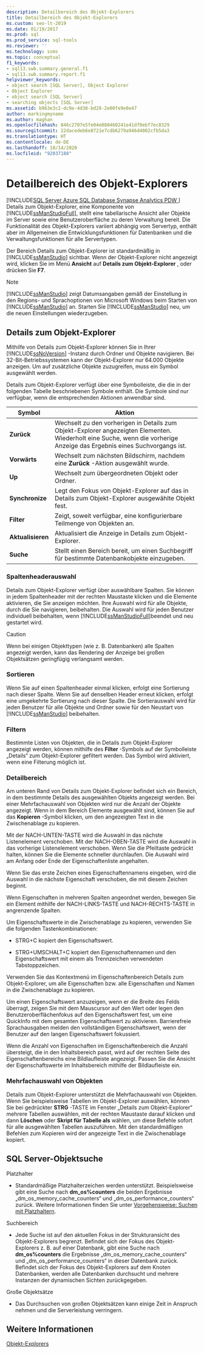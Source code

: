 ```yaml
---
description: Detailbereich des Objekt-Explorers
title: Detailbereich des Objekt-Explorers
ms.custom: seo-lt-2019
ms.date: 01/19/2017
ms.prod: sql
ms.prod_service: sql-tools
ms.reviewer: ''
ms.technology: ssms
ms.topic: conceptual
f1_keywords:
- sql13.swb.summary.general.f1
- sql13.swb.summary.report.f1
helpviewer_keywords:
- object search [SQL Server], Object Explorer
- Object Explorer
- object search [SQL Server]
- searching objects [SQL Server]
ms.assetid: b963e3c2-dc9e-4d38-bd28-2e00fe9e0e47
author: markingmyname
ms.author: maghan
ms.openlocfilehash: 846c2707e5fe04e080460241e41df0ebf7ec8329
ms.sourcegitcommit: 22dacedeb6e8721e7cdb6279a946d4002cfb5da3
ms.translationtype: HT
ms.contentlocale: de-DE
ms.lasthandoff: 10/14/2020
ms.locfileid: "92037188"
---
```

# <a name="object-explorer-details-pane"></a>Detailbereich des Objekt-Explorers
[!INCLUDE[SQL Server Azure SQL Database Synapse Analytics PDW ](../../includes/applies-to-version/sql-asdb-asdbmi-asa-pdw.md)]
Details zum Objekt-Explorer, eine Komponente von [!INCLUDE[ssManStudioFull](../../includes/ssmanstudiofull-md.md)], stellt eine tabellarische Ansicht aller Objekte im Server sowie eine Benutzeroberfläche zu deren Verwaltung bereit. Die Funktionalität des Objekt-Explorers variiert abhängig vom Servertyp, enthält aber im Allgemeinen die Entwicklungsfunktionen für Datenbanken und die Verwaltungsfunktionen für alle Servertypen.  
  
Der Bereich Details zum Objekt-Explorer ist standardmäßig in [!INCLUDE[ssManStudio](../../includes/ssmanstudio-md.md)] sichtbar. Wenn der Objekt-Explorer nicht angezeigt wird, klicken Sie im Menü **Ansicht** auf **Details zum Objekt-Explorer** , oder drücken Sie **F7**.  
  
> [!NOTE]  
> [!INCLUDE[ssManStudio](../../includes/ssmanstudio-md.md)] zeigt Datumsangaben gemäß der Einstellung in den Regions- und Sprachoptionen von Microsoft Windows beim Starten von [!INCLUDE[ssManStudio](../../includes/ssmanstudio-md.md)] an. Starten Sie [!INCLUDE[ssManStudio](../../includes/ssmanstudio-md.md)] neu, um die neuen Einstellungen wiederzugeben.  
  
## <a name="object-explorer-details"></a>Details zum Objekt-Explorer  
Mithilfe von Details zum Objekt-Explorer können Sie in Ihrer [!INCLUDE[ssNoVersion](../../includes/ssnoversion-md.md)] -Instanz durch Ordner und Objekte navigieren. Bei 32-Bit-Betriebssystemen kann der Objekt-Explorer nur 64.000 Objekte anzeigen. Um auf zusätzliche Objekte zuzugreifen, muss ein Symbol ausgewählt werden.  
  
Details zum Objekt-Explorer verfügt über eine Symbolleiste, die die in der folgenden Tabelle beschriebenen Symbole enthält. Die Symbole sind nur verfügbar, wenn die entsprechenden Aktionen anwendbar sind.  
  
|Symbol|Aktion|  
|--------|----------|  
|**Zurück**|Wechselt zu den vorherigen in Details zum Objekt-Explorer angezeigten Elementen. Wiederholt eine Suche, wenn die vorherige Anzeige das Ergebnis eines Suchvorgangs ist.|  
|**Vorwärts**|Wechselt zum nächsten Bildschirm, nachdem eine **Zurück** -Aktion ausgewählt wurde.|  
|**Up**|Wechselt zum übergeordneten Objekt oder Ordner.|  
|**Synchronize**|Legt den Fokus von Objekt-Explorer auf das in Details zum Objekt-Explorer ausgewählte Objekt fest.|  
|**Filter**|Zeigt, soweit verfügbar, eine konfigurierbare Teilmenge von Objekten an.|  
|**Aktualisieren**|Aktualisiert die Anzeige in Details zum Objekt-Explorer.|  
|**Suche**|Stellt einen Bereich bereit, um einen Suchbegriff für bestimmte Datenbankobjekte einzugeben.|  
  
### <a name="column-header-selections"></a>Spaltenheaderauswahl  
Details zum Objekt-Explorer verfügt über auswählbare Spalten. Sie können in jedem Spaltenheader mit der rechten Maustaste klicken und die Elemente aktivieren, die Sie anzeigen möchten. Ihre Auswahl wird für alle Objekte, durch die Sie navigieren, beibehalten. Die Auswahl wird für jeden Benutzer individuell beibehalten, wenn [!INCLUDE[ssManStudioFull](../../includes/ssmanstudiofull-md.md)]beendet und neu gestartet wird.  
  
> [!CAUTION]  
> Wenn bei einigen Objekttypen (wie z. B. Datenbanken) alle Spalten angezeigt werden, kann das Rendering der Anzeige bei großen Objektsätzen geringfügig verlangsamt werden.  
  
### <a name="sorting"></a>Sortieren  
Wenn Sie auf einen Spaltenheader einmal klicken, erfolgt eine Sortierung nach dieser Spalte. Wenn Sie auf denselben Header erneut klicken, erfolgt eine umgekehrte Sortierung nach dieser Spalte. Die Sortierauswahl wird für jeden Benutzer für alle Objekte und Ordner sowie für den Neustart von [!INCLUDE[ssManStudio](../../includes/ssmanstudio-md.md)] beibehalten.  
  
### <a name="filtering"></a>Filtern  
Bestimmte Listen von Objekten, die in Details zum Objekt-Explorer angezeigt werden, können mithilfe des **Filter** -Symbols auf der Symbolleiste „Details“ zum Objekt-Explorer gefiltert werden. Das Symbol wird aktiviert, wenn eine Filterung möglich ist.  
  
### <a name="details-pane"></a>Detailbereich  
Am unteren Rand von Details zum Objekt-Explorer befindet sich ein Bereich, in dem bestimmte Details des ausgewählten Objekts angezeigt werden. Bei einer Mehrfachauswahl von Objekten wird nur die Anzahl der Objekte angezeigt. Wenn in dem Bereich Elemente ausgewählt sind, können Sie auf das **Kopieren** -Symbol klicken, um den angezeigten Text in die Zwischenablage zu kopieren.  
  
Mit der NACH-UNTEN-TASTE wird die Auswahl in das nächste Listenelement verschoben. Mit der NACH-OBEN-TASTE wird die Auswahl in das vorherige Listenelement verschoben. Wenn Sie die Pfeiltaste gedrückt halten, können Sie die Elemente schneller durchlaufen. Die Auswahl wird am Anfang oder Ende der Eigenschaftenliste angehalten.  
  
Wenn Sie das erste Zeichen eines Eigenschaftennamens eingeben, wird die Auswahl in die nächste Eigenschaft verschoben, die mit diesem Zeichen beginnt.  
  
Wenn Eigenschaften in mehreren Spalten angeordnet werden, bewegen Sie ein Element mithilfe der NACH-LINKS-TASTE und NACH-RECHTS-TASTE in angrenzende Spalten.  
  
Um Eigenschaftswerte in die Zwischenablage zu kopieren, verwenden Sie die folgenden Tastenkombinationen:  
  
-   STRG+C kopiert den Eigenschaftswert.  
  
-   STRG+UMSCHALT+C kopiert den Eigenschaftennamen und den Eigenschaftswert mit einem als Trennzeichen verwendeten Tabstoppzeichen.  
  
Verwenden Sie das Kontextmenü im Eigenschaftenbereich Details zum Objekt-Explorer, um alle Eigenschaften bzw. alle Eigenschaften und Namen in die Zwischenablage zu kopieren.  
  
Um einen Eigenschaftswert anzuzeigen, wenn er die Breite des Felds überragt, zeigen Sie mit dem Mauscursor auf den Wert oder legen den Benutzeroberflächenfokus auf den Eigenschaftswert fest, um eine QuickInfo mit dem gesamten Eigenschaftswert zu aktivieren. Barrierefreie Sprachausgaben melden den vollständigen Eigenschaftswert, wenn der Benutzer auf den langen Eigenschaftswert fokussiert.  
  
Wenn die Anzahl von Eigenschaften im Eigenschaftenbereich die Anzahl übersteigt, die in den Inhaltsbereich passt, wird auf der rechten Seite des Eigenschaftenbereichs eine Bildlaufleiste angezeigt. Passen Sie die Ansicht der Eigenschaftswerte im Inhaltsbereich mithilfe der Bildlaufleiste ein.  
  
### <a name="multiple-object-selection"></a>Mehrfachauswahl von Objekten  
Details zum Objekt-Explorer unterstützt die Mehrfachauswahl von Objekten. Wenn Sie beispielsweise Tabellen im Objekt-Explorer auswählen, können Sie bei gedrückter **STRG** -TASTE im Fenster „Details zum Objekt-Explorer“ mehrere Tabellen auswählen, mit der rechten Maustaste darauf klicken und dann **Löschen** oder **Skript für Tabelle als** wählen, um diese Befehle sofort für alle ausgewählten Tabellen auszuführen. Mit den standardmäßigen Befehlen zum Kopieren wird der angezeigte Text in die Zwischenablage kopiert.  
  
## <a name="sql-server-object-search"></a>SQL Server-Objektsuche  
Platzhalter  
  
-   Standardmäßige Platzhalterzeichen werden unterstützt. Beispielsweise gibt eine Suche nach **dm_os%counters** die beiden Ergebnisse „dm_os_memory_cache_counters“ und „dm_os_performance_counters“ zurück. Weitere Informationen finden Sie unter [Vorgehensweise: Suchen mit Platzhaltern](../scripting/search-text-with-wildcards.md).  
  
Suchbereich  
  
-   Jede Suche ist auf den aktuellen Fokus in der Strukturansicht des Objekt-Explorers begrenzt. Befindet sich der Fokus des Objekt-Explorers z. B. auf einer Datenbank, gibt eine Suche nach **dm_os%counters** die Ergebnisse „dm_os_memory_cache_counters“ und „dm_os_performance_counters“ in dieser Datenbank zurück. Befindet sich der Fokus des Objekt-Explorers auf dem Knoten Datenbanken, werden alle Datenbanken durchsucht und mehrere Instanzen der dynamischen Sichten zurückgegeben.  
  
Große Objektsätze  
  
-   Das Durchsuchen von großen Objektsätzen kann einige Zeit in Anspruch nehmen und die Serverleistung verringern.  
  
## <a name="see-also"></a>Weitere Informationen  
[Objekt-Explorers](../../ssms/object/object-explorer.md)  

